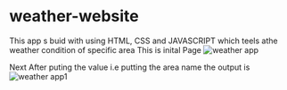 
# weather-website
This app s buid with using HTML, CSS and JAVASCRIPT which teels athe weather condition of specific area
This is inital Page
![weather app](https://user-images.githubusercontent.com/90175495/210741548-62e501df-ff14-465d-ae4d-7d9a9daebffe.png)
 
 Next After puting the value i.e putting the area name the output is
 ![weather app1](https://user-images.githubusercontent.com/90175495/210741878-75586e14-fea2-4327-b6db-bd3de8e84df2.png)
